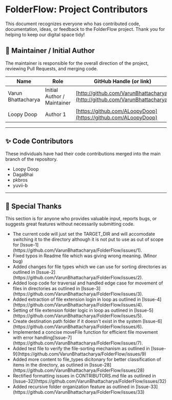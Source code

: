 # FolderFlow: Project Contributors

This document recognizes everyone who has contributed code, documentation, ideas, or feedback to the FolderFlow project. Thank you for helping to keep our digital space tidy!

## 🌟 Maintainer / Initial Author

The maintainer is responsible for the overall direction of the project, reviewing Pull Requests, and merging code.

| Name | Role | GitHub Handle (or link) |
|---|---|---|
| Varun Bhattacharya | Initial Author / Maintainer | [http://github.com/VarunBhattacharya](http://github.com/VarunBhattacharya) |
| Loopy Doop | Author 1 | [https://github.com/ALoopyDoop](https://github.com/ALoopyDoop) |

---

## ✨ Code Contributors

These individuals have had their code contributions merged into the main branch of the repository.

<ul>
  <li>Loopy Doop</li>
  <li>DagaBhai</li>
  <li>pkbros</li>
  <li>yuvii-b</li>
</ul>

---

## 🙏 Special Thanks

This section is for anyone who provides valuable input, reports bugs, or suggests great features without necessarily submitting code.

<ul>
  <li>The current code will just set the TARGET_DIR and will accomodate switching it to the directory although it is not put to use as out of scope for [Issue-1](https://github.com/VarunBhattacharya/FolderFlow/issues/1).</li>
  <li>Fixed typos in Readme file which was giving wrong meaning. (Minor bug)</li>
  <li>Added changes for file types which we can use for sorting directories as outlined in [Issue-2](https://github.com/VarunBhattacharya/FolderFlow/issues/2).</li>
  <li>Added loop code for traversal and handled edge case for movement of files in directories as outlined in [Issue-3](https://github.com/VarunBhattacharya/FolderFlow/issues/3).</li>
  <li>Added extraction of file extension login in loop as outlined in [Issue-4](https://github.com/VarunBhattacharya/FolderFlow/issues/4).</li>
  <li>Setting of file extension folder logic in loop as outlined in [Issue-5](https://github.com/VarunBhattacharya/FolderFlow/issues/5).</li>
  <li>Create destination path folder if it doesn't exist in the system [Issue-6](https://github.com/VarunBhattacharya/FolderFlow/issues/6).</li>
  <li>Implemented a concise moveFile function for efficient file movement with error handling[Issue-7](https://github.com/VarunBhattacharya/FolderFlow/issues/7).</li>
  <li>Added test file to verify the file-sorting mechanism as outlined in [Issue-9](https://github.com/VarunBhattacharya/FolderFlow/issues/9)</li>
  <li>Added more content to file_types dicitonary for better classification of items in the directory, as outlined in [Issue-28]
  (https://github.com/VarunBhattacharya/FolderFlow/issues/28)</li>
  <li> Rectified formatting issues in CONTRIBUTORS.md file as outlined in [Issue-32](https://github.com/VarunBhattacharya/FolderFlow/issues/32)</li>
  <li> Added recursive folder organization feature as outlined in [Issue-33](https://github.com/VarunBhattacharya/FolderFlow/issues/33)</li>
</ul>
